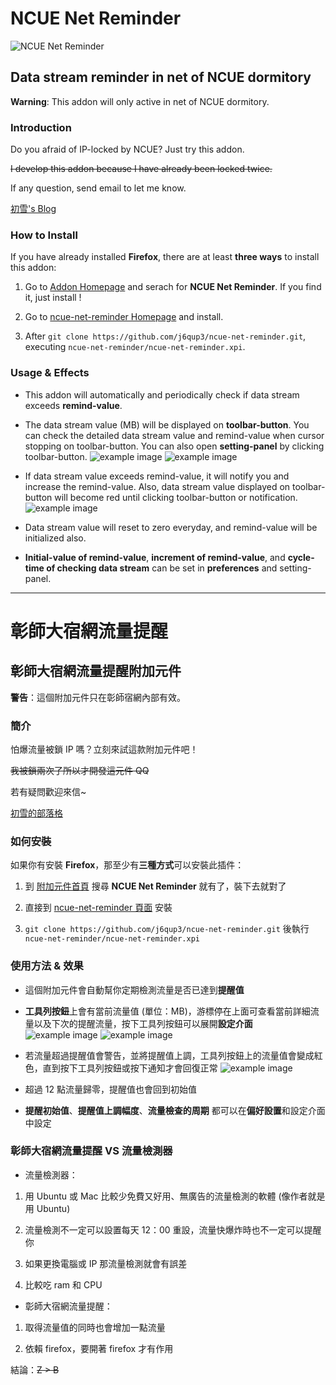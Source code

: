 # NCUE Net Reminder

![NCUE Net Reminder](https://addons.cdn.mozilla.net/user-media/addon_icons/732/732930-64.png?modified=1473772816)

## Data stream reminder in net of NCUE dormitory

**Warning**: This addon will only active in net of NCUE dormitory.

### Introduction
Do you afraid of IP-locked by NCUE? Just try this addon.

~~I develop this addon because I have already been locked twice.~~


If any question, send email to let me know.

[初雪's Blog](https://j6qup3.github.io/)

### How to Install
If you have already installed **Firefox**, there are at least **three ways** to install this addon:

1. Go to [Addon Homepage](https://addons.mozilla.org/zh-TW/firefox/extensions/) and serach for **NCUE Net Reminder**. If you find it, just install !

2. Go to [ncue-net-reminder Homepage](https://addons.mozilla.org/zh-tw/firefox/addon/ncue-net-reminder/?src=search) and install.

3. After `git clone https://github.com/j6qup3/ncue-net-reminder.git`, executing `ncue-net-reminder/ncue-net-reminder.xpi`.

### Usage & Effects

- This addon will automatically and periodically check if data stream exceeds **remind-value**.

- The data stream value (MB) will be displayed on **toolbar-button**. You can check the detailed data stream value and remind-value when cursor stopping on toolbar-button. You can also open **setting-panel** by clicking toolbar-button.
![example image](https://addons.cdn.mozilla.net/user-media/previews/full/178/178587.png?modified=1474251423)
![example image](https://addons.cdn.mozilla.net/user-media/previews/full/178/178588.png?modified=1474251423)

- If data stream value exceeds remind-value, it will notify you and increase the remind-value. Also, data stream value displayed on toolbar-button will become red until clicking toolbar-button or notification.
![example image](https://addons.cdn.mozilla.net/user-media/previews/full/178/178586.png?modified=1474251423)

- Data stream value will reset to zero everyday, and remind-value will be initialized also.

- **Initial-value of remind-value**, **increment of remind-value**, and **cycle-time of checking data stream** can be set in **preferences** and setting-panel.

- - -

# 彰師大宿網流量提醒
## 彰師大宿網流量提醒附加元件

**警告**：這個附加元件只在彰師宿網內部有效。

### 簡介
怕爆流量被鎖 IP 嗎？立刻來試這款附加元件吧！

~~我被鎖兩次了所以才開發這元件 QQ~~


若有疑問歡迎來信~

[初雪的部落格](https://j6qup3.github.io/)

### 如何安裝
如果你有安裝 **Firefox**，那至少有**三種方式**可以安裝此插件：

1. 到 [附加元件首頁](https://addons.mozilla.org/zh-TW/firefox/extensions/) 搜尋 **NCUE Net Reminder** 就有了，裝下去就對了

2. 直接到 [ncue-net-reminder 頁面](https://addons.mozilla.org/zh-tw/firefox/addon/ncue-net-reminder/?src=search) 安裝

3. `git clone https://github.com/j6qup3/ncue-net-reminder.git` 後執行 `ncue-net-reminder/ncue-net-reminder.xpi`

### 使用方法 & 效果

- 這個附加元件會自動幫你定期檢測流量是否已達到**提醒值**

- **工具列按鈕**上會有當前流量值 (單位：MB)，游標停在上面可查看當前詳細流量以及下次的提醒流量，按下工具列按鈕可以展開**設定介面**
![example image](https://addons.cdn.mozilla.net/user-media/previews/full/178/178587.png?modified=1474251423)
![example image](https://addons.cdn.mozilla.net/user-media/previews/full/178/178588.png?modified=1474251423)

- 若流量超過提醒值會警告，並將提醒值上調，工具列按鈕上的流量值會變成紅色，直到按下工具列按鈕或按下通知才會回復正常
![example image](https://addons.cdn.mozilla.net/user-media/previews/full/178/178586.png?modified=1474251423)

- 超過 12 點流量歸零，提醒值也會回到初始值

- **提醒初始值**、**提醒值上調幅度**、**流量檢查的周期** 都可以在**偏好設置**和設定介面中設定

### 彰師大宿網流量提醒 VS 流量檢測器

- 流量檢測器：

 1. 用 Ubuntu 或 Mac 比較少免費又好用、無廣告的流量檢測的軟體 (像作者就是用 Ubuntu)

 2. 流量檢測不一定可以設置每天 12：00 重設，流量快爆炸時也不一定可以提醒你

 3. 如果更換電腦或 IP 那流量檢測就會有誤差

 4. 比較吃 ram 和 CPU

- 彰師大宿網流量提醒：

 1. 取得流量值的同時也會增加一點流量

 2. 依賴 firefox，要開著 firefox 才有作用

結論：~~Z > B~~